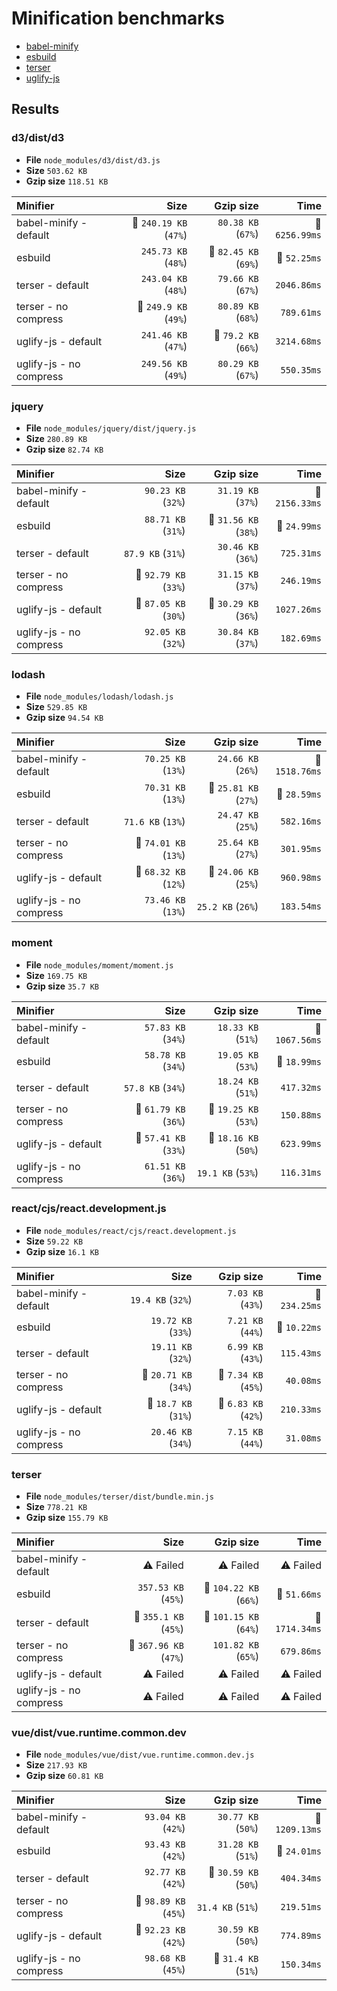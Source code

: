 # Minification benchmarks

- [babel-minify](https://github.com/babel/minify)
- [esbuild](https://github.com/evanw/esbuild)
- [terser](https://github.com/terser/terser)
- [uglify-js](https://github.com/mishoo/UglifyJS)

## Results

### d3/dist/d3
- **File** `node_modules/d3/dist/d3.js`
- **Size** `503.62 KB`
- **Gzip size** `118.51 KB`

| Minifier                |                   Size |             Gzip size |           Time |
| :---------------------- | ---------------------: | --------------------: | -------------: |
| babel-minify - default  | 🐥 `240.19 KB` (`47%`) |    `80.38 KB` (`67%`) | 🐢 `6256.99ms` |
| esbuild                 |    `245.73 KB` (`48%`) | 🐷 `82.45 KB` (`69%`) |   🐇 `52.25ms` |
| terser - default        |    `243.04 KB` (`48%`) |    `79.66 KB` (`67%`) |    `2046.86ms` |
| terser - no compress    |  🐷 `249.9 KB` (`49%`) |    `80.89 KB` (`68%`) |     `789.61ms` |
| uglify-js - default     |    `241.46 KB` (`47%`) |  🐥 `79.2 KB` (`66%`) |    `3214.68ms` |
| uglify-js - no compress |    `249.56 KB` (`49%`) |    `80.29 KB` (`67%`) |     `550.35ms` |

### jquery
- **File** `node_modules/jquery/dist/jquery.js`
- **Size** `280.89 KB`
- **Gzip size** `82.74 KB`

| Minifier                |                  Size |             Gzip size |           Time |
| :---------------------- | --------------------: | --------------------: | -------------: |
| babel-minify - default  |    `90.23 KB` (`32%`) |    `31.19 KB` (`37%`) | 🐢 `2156.33ms` |
| esbuild                 |    `88.71 KB` (`31%`) | 🐷 `31.56 KB` (`38%`) |   🐇 `24.99ms` |
| terser - default        |     `87.9 KB` (`31%`) |    `30.46 KB` (`36%`) |     `725.31ms` |
| terser - no compress    | 🐷 `92.79 KB` (`33%`) |    `31.15 KB` (`37%`) |     `246.19ms` |
| uglify-js - default     | 🐥 `87.05 KB` (`30%`) | 🐥 `30.29 KB` (`36%`) |    `1027.26ms` |
| uglify-js - no compress |    `92.05 KB` (`32%`) |    `30.84 KB` (`37%`) |     `182.69ms` |

### lodash
- **File** `node_modules/lodash/lodash.js`
- **Size** `529.85 KB`
- **Gzip size** `94.54 KB`

| Minifier                |                  Size |             Gzip size |           Time |
| :---------------------- | --------------------: | --------------------: | -------------: |
| babel-minify - default  |    `70.25 KB` (`13%`) |    `24.66 KB` (`26%`) | 🐢 `1518.76ms` |
| esbuild                 |    `70.31 KB` (`13%`) | 🐷 `25.81 KB` (`27%`) |   🐇 `28.59ms` |
| terser - default        |     `71.6 KB` (`13%`) |    `24.47 KB` (`25%`) |     `582.16ms` |
| terser - no compress    | 🐷 `74.01 KB` (`13%`) |    `25.64 KB` (`27%`) |     `301.95ms` |
| uglify-js - default     | 🐥 `68.32 KB` (`12%`) | 🐥 `24.06 KB` (`25%`) |     `960.98ms` |
| uglify-js - no compress |    `73.46 KB` (`13%`) |     `25.2 KB` (`26%`) |     `183.54ms` |

### moment
- **File** `node_modules/moment/moment.js`
- **Size** `169.75 KB`
- **Gzip size** `35.7 KB`

| Minifier                |                  Size |             Gzip size |           Time |
| :---------------------- | --------------------: | --------------------: | -------------: |
| babel-minify - default  |    `57.83 KB` (`34%`) |    `18.33 KB` (`51%`) | 🐢 `1067.56ms` |
| esbuild                 |    `58.78 KB` (`34%`) |    `19.05 KB` (`53%`) |   🐇 `18.99ms` |
| terser - default        |     `57.8 KB` (`34%`) |    `18.24 KB` (`51%`) |     `417.32ms` |
| terser - no compress    | 🐷 `61.79 KB` (`36%`) | 🐷 `19.25 KB` (`53%`) |     `150.88ms` |
| uglify-js - default     | 🐥 `57.41 KB` (`33%`) | 🐥 `18.16 KB` (`50%`) |     `623.99ms` |
| uglify-js - no compress |    `61.51 KB` (`36%`) |     `19.1 KB` (`53%`) |     `116.31ms` |

### react/cjs/react.development.js
- **File** `node_modules/react/cjs/react.development.js`
- **Size** `59.22 KB`
- **Gzip size** `16.1 KB`

| Minifier                |                  Size |            Gzip size |          Time |
| :---------------------- | --------------------: | -------------------: | ------------: |
| babel-minify - default  |     `19.4 KB` (`32%`) |    `7.03 KB` (`43%`) | 🐢 `234.25ms` |
| esbuild                 |    `19.72 KB` (`33%`) |    `7.21 KB` (`44%`) |  🐇 `10.22ms` |
| terser - default        |    `19.11 KB` (`32%`) |    `6.99 KB` (`43%`) |    `115.43ms` |
| terser - no compress    | 🐷 `20.71 KB` (`34%`) | 🐷 `7.34 KB` (`45%`) |     `40.08ms` |
| uglify-js - default     |  🐥 `18.7 KB` (`31%`) | 🐥 `6.83 KB` (`42%`) |    `210.33ms` |
| uglify-js - no compress |    `20.46 KB` (`34%`) |    `7.15 KB` (`44%`) |     `31.08ms` |

### terser
- **File** `node_modules/terser/dist/bundle.min.js`
- **Size** `778.21 KB`
- **Gzip size** `155.79 KB`

| Minifier                |                   Size |              Gzip size |           Time |
| :---------------------- | ---------------------: | ---------------------: | -------------: |
| babel-minify - default  |              ⚠️ Failed |              ⚠️ Failed |      ⚠️ Failed |
| esbuild                 |    `357.53 KB` (`45%`) | 🐷 `104.22 KB` (`66%`) |   🐇 `51.66ms` |
| terser - default        |  🐥 `355.1 KB` (`45%`) | 🐥 `101.15 KB` (`64%`) | 🐢 `1714.34ms` |
| terser - no compress    | 🐷 `367.96 KB` (`47%`) |    `101.82 KB` (`65%`) |     `679.86ms` |
| uglify-js - default     |              ⚠️ Failed |              ⚠️ Failed |      ⚠️ Failed |
| uglify-js - no compress |              ⚠️ Failed |              ⚠️ Failed |      ⚠️ Failed |

### vue/dist/vue.runtime.common.dev
- **File** `node_modules/vue/dist/vue.runtime.common.dev.js`
- **Size** `217.93 KB`
- **Gzip size** `60.81 KB`

| Minifier                |                  Size |             Gzip size |           Time |
| :---------------------- | --------------------: | --------------------: | -------------: |
| babel-minify - default  |    `93.04 KB` (`42%`) |    `30.77 KB` (`50%`) | 🐢 `1209.13ms` |
| esbuild                 |    `93.43 KB` (`42%`) |    `31.28 KB` (`51%`) |   🐇 `24.01ms` |
| terser - default        |    `92.77 KB` (`42%`) | 🐥 `30.59 KB` (`50%`) |     `404.34ms` |
| terser - no compress    | 🐷 `98.89 KB` (`45%`) |     `31.4 KB` (`51%`) |     `219.51ms` |
| uglify-js - default     | 🐥 `92.23 KB` (`42%`) |    `30.59 KB` (`50%`) |     `774.89ms` |
| uglify-js - no compress |    `98.68 KB` (`45%`) |  🐷 `31.4 KB` (`51%`) |     `150.34ms` |

